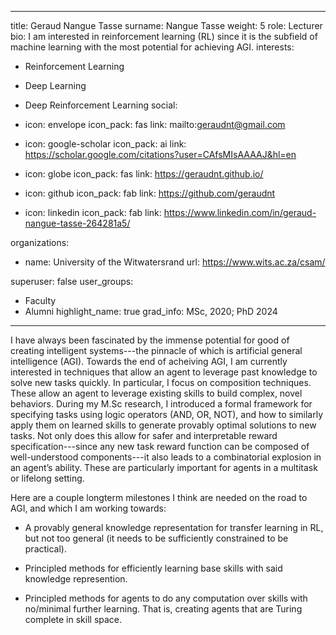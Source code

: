
---
title: Geraud Nangue Tasse
surname: Nangue Tasse
weight: 5
role: Lecturer
bio: I am interested in reinforcement learning (RL) since it is the subfield of machine learning with the most potential for achieving AGI. 
interests:
  - Reinforcement Learning
  - Deep Learning
  - Deep Reinforcement Learning
social:
  - icon: envelope
    icon_pack: fas
    link: mailto:geraudnt@gmail.com

  - icon: google-scholar
    icon_pack: ai
    link: https://scholar.google.com/citations?user=CAfsMIsAAAAJ&hl=en

  - icon: globe
    icon_pack: fas
    link: https://geraudnt.github.io/

  - icon: github
    icon_pack: fab
    link: https://github.com/geraudnt

  - icon: linkedin
    icon_pack: fab
    link: https://www.linkedin.com/in/geraud-nangue-tasse-264281a5/

organizations:
  - name: University of the Witwatersrand
    url: https://www.wits.ac.za/csam/

superuser: false
user_groups:
  - Faculty
  - Alumni
highlight_name: true
grad_info: MSc, 2020; PhD 2024

---

I have always been fascinated by the immense potential for good of creating intelligent systems---the pinnacle of which is artificial general intelligence (AGI). Towards the end of acheiving AGI, I am currently interested in techniques that allow an agent to leverage past knowledge to solve new tasks quickly. In particular, I focus on composition techniques. These allow an agent to leverage existing skills to build complex, novel behaviors. During my M.Sc research, I introduced a formal framework for specifying tasks using logic operators (AND, OR, NOT), and how to similarly apply them on learned skills to generate provably optimal solutions to new tasks. Not only does this allow for safer and interpretable reward specification---since any new task reward function can be composed of well-understood components---it also leads to a combinatorial explosion in an agent’s ability. These are particularly important for agents in a multitask or lifelong setting.

Here are a couple longterm milestones I think are needed on the road to AGI, and which I am working towards:

* A provably general knowledge representation for transfer learning in RL, but not too general (it needs to be sufficiently constrained to be practical).

* Principled methods for efficiently learning base skills with said knowledge represention.

* Principled methods for agents to do any computation over skills with no/minimal further learning. That is, creating agents that are Turing complete in skill space.

